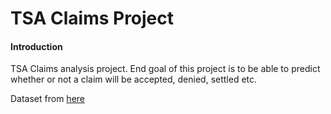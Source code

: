 # TSA Claims Project

#### Introduction
TSA Claims analysis project. End goal of this project is to be able to predict whether or not a claim will be accepted, denied, settled etc. 

Dataset from [here](https://www.kaggle.com/sreejay222/tsa-claim/data)


